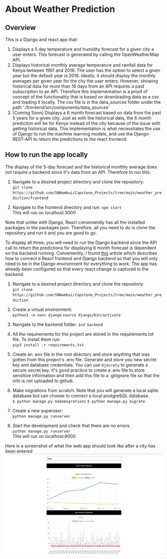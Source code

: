 # About Weather Prediction

## Overview
This is a Django and react app that:
1. Displays a 5 day temperature and humidity forecast for a given city a user enters. This forecast is generated by calling the OpenWeatherMap API. 
2. Displays historical monthly average temperature and rainfall data for Kenya between 1991 and 2016. The user has the option to select a given year but the default year is 2016. Ideally, it should display the monthly averages per given year for the city the user enters. However, showing historical data for more than 16 days from an API requires a paid subscription to an API. Therefore this implementation is a proof of concept of the functionality that is based on downloading data as a csv and loading it locally. The csv file is in the data_sources folder under the path './frontend/src/components/data_sources'
3. [Coming Soon] Displays a 6 month forecast based on data from the past 5 years for a given city. Just as with the historical data, the 6 month prediction will be for Kenya instead of the city because of the issue with getting historical data. This implementation is what necessitates the use of Django to run the machine learning models, and use the Django-REST-API to return the predictions to the react frontend.

## How to run the app locally
The display of the 5-day forecast and the historical monthly average does not require a backend since it's data from an API. Therefore to run this:
1. Navigate to a desired project directory and clone the repository:<br>
`git clone https://github.com/SNWambui/Capstone_Projects/tree/main/weather_prediction/frontend`

2. Navigate to the frontend directory and run:
`npm start`<br>
This will run on localhost:3000

Note that unlike with Django, React conveniently has all the installed packages in the packages.json. Therefore, all you need to do is clone the repository and run it and you are good to go. 

To display all three, you will need to run the Django backend since the API call to return the predictions for displaying 6 month forecast is dependent on the backend running. Conveniently, I found [this](https://fractalideas.com/blog/making-react-and-django-play-well-together-hybrid-app-model/#fnref:7) article which describes how to connect a React frontend and Django backend so that you will only need to be in the Django environment for everything to work. The app has already been configured so that every react change is captured in the backend.


1. Navigate to a desired project directory and clone the repository:<br>
`git clone https://github.com/SNWambui/Capstone_Projects/tree/main/weather_prediction`

2. Create a virtual environment:<br>
`python3 -m venv django`
`source django/bin/activate`

3. Navigate to the backend folder:
`$cd backend`

4. All the requirements for the project are stored in the requirements.txt file. To install them run:<br>
`pip3 install -r requirements.txt`

5. Create an .env file in the root directory and store anything that was gotten from this project's .env file. Generate and store you new secret key and database credentials. You can use `Djecrety` to generate a secure secret key. It's good practice to create a .env file to store sensitive information and then add this file to a .gitignore file so that the info is not uploaded to github.

6. Make migrations from scratch. Note that you will generate a local sqlite database but can choose to connect a local postgreSQL database.<br>
`$ python manage.py makemigrations`
`$ python manage.py migrate`

7. Create a new superuser:<br>
`python manage.py runserver`

8. Start the development and check that there are no errors:<br>
`python manage.py runserver`<br>
This will run on localhost:8000

Here is a screenshot of what the web app should look like after a city has been entered![](Weather_prediction.png)
